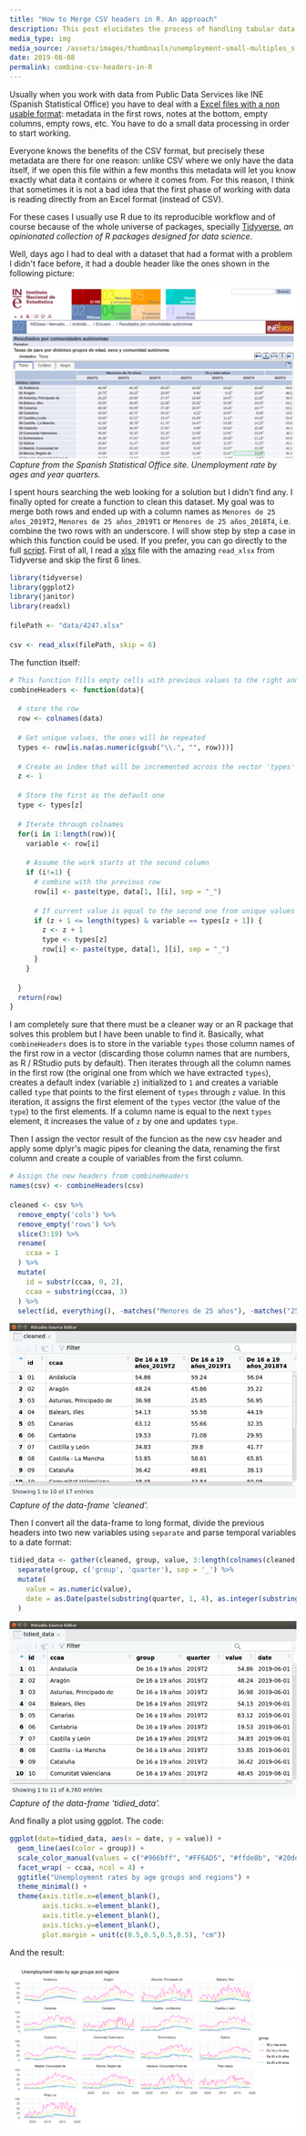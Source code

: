 ```yaml
---
title: "How to Merge CSV headers in R. An approach"
description: This post elucidates the process of handling tabular data files with multiple headers in R using the tidyverse. Such a structure is prevalent in Spanish statistical datasets.
media_type: img
media_source: /assets/images/thumbnails/unemployment-small-multiples_s.jpg
date: 2019-08-08
permalink: combine-csv-headers-in-R
---
```


Usually when you work with data from Public Data Services like INE (Spanish Statistical Office) you have to deal with a [Excel files with a non usable format](http://www.ine.es/jaxiT3/Tabla.htm?t=4247): metadata in the first rows, notes at the bottom, empty columns, empty rows, etc. You have to do a small data processing in order to start working.

Everyone knows the benefits of the CSV format, but precisely these metadata are there for one reason: unlike CSV where we only have the data itself, if we open this file within a few months this metadata will let you know exactly what data it contains or where it comes from. For this reason, I think that sometimes it is not a bad idea that the first phase of working with data is reading directly from an Excel format (instead of CSV).

For these cases I usually use R due to its reproducible workflow and of course because of the whole universe of packages, specially [Tidyverse](https://www.tidyverse.org/), _an opinionated collection of R packages designed for data science_.

Well, days ago I had to deal with a dataset that had a format with a problem I didn't face before, it had a double header like the ones shown in the following picture:

![image](/assets/images/www.ine.es_jaxiT3_Datos.htm_t=4247.jpg)
_Capture from the Spanish Statistical Office site. Unemployment rate by ages and year quarters._

I spent hours searching the web looking for a solution but I didn't find any. I finally opted for create a function to clean this dataset.
My goal was to merge both rows and ended up with a column names as `Menores de 25 años_2019T2`, `Menores de 25 años_2019T1` or `Menores de 25 años_2018T4`, i.e. combine the two rows with an underscore. I will show step by step a case in which this function could be used. If you prefer, you can go directly to the full [script](https://gist.github.com/LuisSevillano/42ee0de0695ec504b97152da5f971240).
First of all, I read a [xlsx](http://www.ine.es/jaxiT3/Tabla.htm?t=4247) file with the amazing `read_xlsx` from Tidyverse and skip the first 6 lines.

```R
library(tidyverse)
library(ggplot2)
library(janitor)
library(readxl)

filePath <- "data/4247.xlsx"

csv <- read_xlsx(filePath, skip = 6)
```

The function itself:

```R
# This function fills empty cells with previous values to the right and then combine them with the row above
combineHeaders <- function(data){

  # store the row
  row <- colnames(data)

  # Get unique values, the ones will be repeated
  types <- row[is.na(as.numeric(gsub("\\.", "", row)))]

  # Create an index that will be incremented across the vector 'types'
  z <- 1

  # Store the first as the default one
  type <- types[z]

  # Iterate through colnames
  for(i in 1:length(row)){
    variable <- row[i]

    # Assume the work starts at the second column
    if (i!=1) {
      # combine with the previous row
      row[i] <- paste(type, data[1, ][i], sep = "_")

      # If current value is equal to the second one from unique values it updates the default value
      if (z + 1 <= length(types) & variable == types[z + 1]) {
        z <- z + 1
        type <- types[z]
        row[i] <- paste(type, data[1, ][i], sep = "_")
      }
    }

  }
  return(row)
}
```

I am completely sure that there must be a cleaner way or an R package that solves this problem but I have been unable to find it.
Basically, what `combineHeaders` does is to store in the variable `types` those column names of the first row in a vector (discarding those column names that are numbers, as R / RStudio puts by default).
Then iterates through all the column names in the first row (the original one from which we have extracted `types`), creates a default index (variable `z`) initialized to `1` and creates a variable called `type` that points to the first element of `types` through `z` value.
In this iteration, it assigns the first element of the `types` vector (the value of the `type`) to the first elements. If a column name is equal to the next `types` element, it increases the value of `z` by one and updates `type`.

Then I assign the vector result of the funcion as the new csv header and apply some dplyr's magic pipes for cleaning the data, renaming the first column and create a couple of variables from the first column.

```R
# Assign the new headers from combineHeaders
names(csv) <- combineHeaders(csv)

cleaned <- csv %>%
  remove_empty('cols') %>%
  remove_empty('rows') %>%
  slice(3:19) %>%
  rename(
    ccaa = 1
  ) %>%
  mutate(
    id = substr(ccaa, 0, 2),
    ccaa = substring(ccaa, 3)
  ) %>%
  select(id, everything(), -matches("Menores de 25 años"), -matches("25 y más años"))

```

![image](/assets/images/rstudio_cleaned.png)
_Capture of the data-frame 'cleaned'._

Then I convert all the data-frame to long format, divide the previous headers into two new variables using `separate` and parse temporal variables to a date format:

```R
tidied_data <- gather(cleaned, group, value, 3:length(colnames(cleaned))) %>%
  separate(group, c('group', 'quarter'), sep = '_') %>%
  mutate(
    value = as.numeric(value),
    date = as.Date(paste(substring(quarter, 1, 4), as.integer(substring(quarter, 6, 7)) * 3, 1, sep = "-"))
  )
```

![image](/assets/images/rstudio_tidied.png)
_Capture of the data-frame 'tidied_data'._

And finally a plot using ggplot. The code:

```R
ggplot(data=tidied_data, aes(x = date, y = value)) +
  geom_line(aes(color = group)) +
  scale_color_manual(values = c("#966bff", "#FF6AD5", "#ffde8b", "#20de8b")) + # Color scale by vapeplot
  facet_wrap( ~ ccaa, ncol = 4) +
  ggtitle("Unemployment rates by age groups and regions") +
  theme_minimal() +
  theme(axis.title.x=element_blank(),
        axis.ticks.x=element_blank(),
        axis.title.y=element_blank(),
        axis.ticks.y=element_blank(),
        plot.margin = unit(c(0.5,0.5,0.5,0.5), "cm"))
```

And the result:

![image](/assets/images/unemployment-small-multiples.svg)
